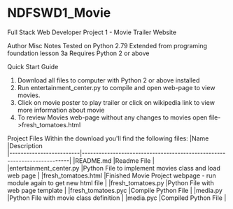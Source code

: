 # NDFSWD1_Movie
Full Stack Web Developer Project 1 - Movie Trailer Website

Author Misc Notes
Tested on Python 2.79
Extended from programing foundation lesson 3a
Requires Python 2 or above

Quick Start Guide

1. Download all files to computer with Python 2 or above installed
2. Run entertainment_center.py to compile and open web-page to view movies.
3. Click on movie poster to play trailer or click on wikipedia link to view more information about movie
4. To review Movies web-page without any changes to movies open file->fresh_tomatoes.html

Project Files
Within the download you'll find the following files:
|Name                     |Description      
|-------------------------|-------------------------------------------------------------------------|
|README.md			          |Readme File                                                              |
|entertainment_center.py	|Python File to implement movies class and load web page                  |
|fresh_tomatoes.html		  |Finished Movie Project webpage - run module again to get new html file   |
|fresh_tomatoes.py		    |Python File with web page template                                       |
|fresh_tomatoes.pyc		    |Compile Python File                                                      |
|media.py			            |Python File with movie class definition                                  |
|media.pyc			          |Compiled Python File                                                     |


